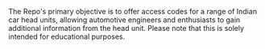 The Repo's primary objective is to offer access codes for a range of Indian car head units, allowing automotive engineers and enthusiasts to gain additional information from the head unit. Please note that this is solely intended for educational purposes.
